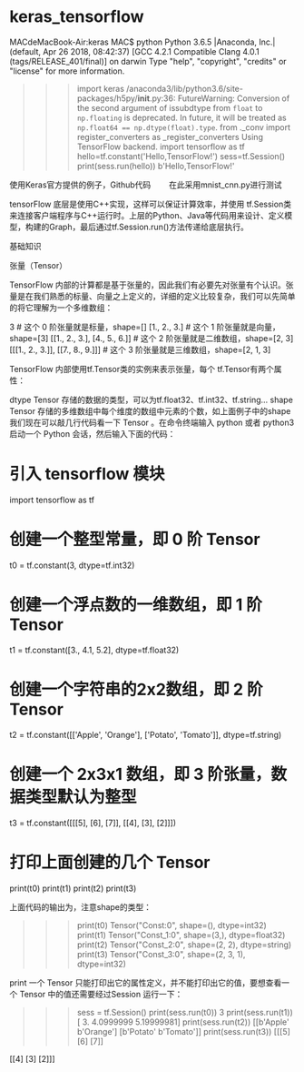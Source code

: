 # keras_tensorflow

MACdeMacBook-Air:keras MAC$ python
Python 3.6.5 |Anaconda, Inc.| (default, Apr 26 2018, 08:42:37) 
[GCC 4.2.1 Compatible Clang 4.0.1 (tags/RELEASE_401/final)] on darwin
Type "help", "copyright", "credits" or "license" for more information.
>>> import keras
/anaconda3/lib/python3.6/site-packages/h5py/__init__.py:36: FutureWarning: Conversion of the second argument of issubdtype from `float` to `np.floating` is deprecated. In future, it will be treated as `np.float64 == np.dtype(float).type`.
  from ._conv import register_converters as _register_converters
Using TensorFlow backend.
>>> import tensorflow as tf
>>> hello=tf.constant('Hello,TensorFlow!')
>>> sess=tf.Session()
>>> print(sess.run(hello))
b'Hello,TensorFlow!'
>>> 


使用Keras官方提供的例子，Github代码
  在此采用mnist_cnn.py进行测试

tensorFlow 底层是使用C++实现，这样可以保证计算效率，并使用 tf.Session类来连接客户端程序与C++运行时。上层的Python、Java等代码用来设计、定义模型，构建的Graph，最后通过tf.Session.run()方法传递给底层执行。



基础知识

张量（Tensor）

TensorFlow 内部的计算都是基于张量的，因此我们有必要先对张量有个认识。张量是在我们熟悉的标量、向量之上定义的，详细的定义比较复杂，我们可以先简单的将它理解为一个多维数组：

3                                       # 这个 0 阶张量就是标量，shape=[]
[1., 2., 3.]                            # 这个 1 阶张量就是向量，shape=[3]
[[1., 2., 3.], [4., 5., 6.]]            # 这个 2 阶张量就是二维数组，shape=[2, 3]
[[[1., 2., 3.]], [[7., 8., 9.]]]        # 这个 3 阶张量就是三维数组，shape=[2, 1, 3]

TensorFlow 内部使用tf.Tensor类的实例来表示张量，每个 tf.Tensor有两个属性：

dtype Tensor 存储的数据的类型，可以为tf.float32、tf.int32、tf.string…
shape Tensor 存储的多维数组中每个维度的数组中元素的个数，如上面例子中的shape
我们现在可以敲几行代码看一下 Tensor 。在命令终端输入 python 或者 python3 启动一个 Python 会话，然后输入下面的代码：

# 引入 tensorflow 模块
import tensorflow as tf

# 创建一个整型常量，即 0 阶 Tensor
t0 = tf.constant(3, dtype=tf.int32)

# 创建一个浮点数的一维数组，即 1 阶 Tensor
t1 = tf.constant([3., 4.1, 5.2], dtype=tf.float32)

# 创建一个字符串的2x2数组，即 2 阶 Tensor
t2 = tf.constant([['Apple', 'Orange'], ['Potato', 'Tomato']], dtype=tf.string)

# 创建一个 2x3x1 数组，即 3 阶张量，数据类型默认为整型
t3 = tf.constant([[[5], [6], [7]], [[4], [3], [2]]])

# 打印上面创建的几个 Tensor
print(t0)
print(t1)
print(t2)
print(t3)

上面代码的输出为，注意shape的类型：

>>> print(t0)
Tensor("Const:0", shape=(), dtype=int32)
>>> print(t1)
Tensor("Const_1:0", shape=(3,), dtype=float32)
>>> print(t2)
Tensor("Const_2:0", shape=(2, 2), dtype=string)
>>> print(t3)
Tensor("Const_3:0", shape=(2, 3, 1), dtype=int32)

print 一个 Tensor 只能打印出它的属性定义，并不能打印出它的值，要想查看一个 Tensor 中的值还需要经过Session 运行一下：

>>> sess = tf.Session()
>>> print(sess.run(t0))
3
>>> print(sess.run(t1))
[ 3.          4.0999999   5.19999981]
>>> print(sess.run(t2))
[[b'Apple' b'Orange']
 [b'Potato' b'Tomato']]
>>> print(sess.run(t3))
[[[5]
  [6]
  [7]]

 [[4]
  [3]
  [2]]]
>>> 
